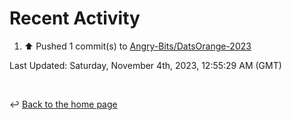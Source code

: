 # Recent Activity

<!--RECENT_ACTIVITY:start-->
1. ⬆️ Pushed 1 commit(s) to [Angry-Bits/DatsOrange-2023](https://github.com/Angry-Bits/DatsOrange-2023)<br>
<!--RECENT_ACTIVITY:end-->

<!--RECENT_ACTIVITY:last_update-->
Last Updated: Saturday, November 4th, 2023, 12:55:29 AM (GMT)
<!--RECENT_ACTIVITY:last_update_end-->

<br>

↩️ [Back to the home page](/README.md)
